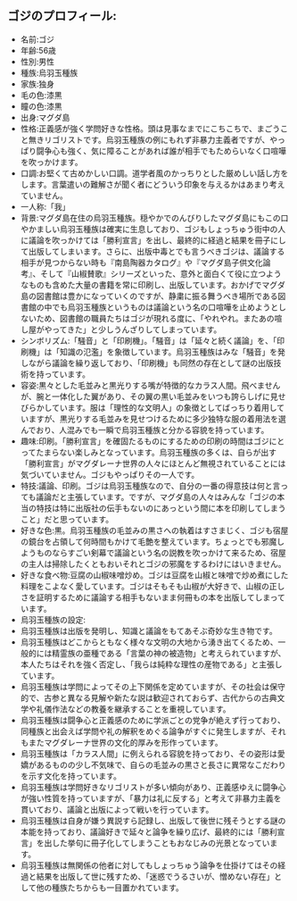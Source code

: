 ## ゴジのプロフィール:

* 名前:ゴジ
* 年齢:56歳
* 性別:男性
* 種族:烏羽玉種族
* 家族:独身
* 毛の色:漆黒
* 瞳の色:漆黒
* 出身:マグダ島
* 性格:正義感が強く学問好きな性格。頭は見事なまでにこちこちで、まごうこと無きリゴリストです。烏羽玉種族の例にもれず非暴力主義者ですが、やっぱり闘争心も強く、気に障ることがあれば誰が相手でもためらいなく口喧嘩を吹っかけます。
* 口調:お堅くて古めかしい口調。道学者風のかっちりとした厳めしい話し方をします。言葉遣いの難解さが聞く者にどういう印象を与えるかはあまり考えていません。
* 一人称:「我」
* 背景:マグダ島在住の烏羽玉種族。穏やかでのんびりしたマグダ島にもこの口やかましい烏羽玉種族は確実に生息しており、ゴジもしょっちゅう街中の人に議論を吹っかけては「勝利宣言」を出し、最終的に経過と結果を冊子にして出版してしまいます。さらに、出版中毒とでも言うべきゴジは、議論する相手が見つからない時も『南島陶器カタログ』や『マグダ島子供文化論考』、そして『山椒賛歌』シリーズといった、意外と面白くて役に立つようなものも含めた大量の書籍を常に印刷し、出版しています。おかげでマグダ島の図書館は豊かになっていくのですが、静粛に振る舞うべき場所である図書館の中でも烏羽玉種族というものは議論という名の口喧嘩を止めようとしないため、図書館の職員たちはゴジが現れる度に、「やれやれ。またあの喧し屋がやってきた」と少しうんざりしてしまっています。
* シンボリズム:「騒音」と「印刷機」。「騒音」は「延々と続く議論」を、「印刷機」は「知識の氾濫」を象徴しています。烏羽玉種族はみな「騒音」を発しながら議論を繰り返しており、「印刷機」も同然の存在として謎の出版技術を持っています。
* 容姿:黒々とした毛並みと黒光りする嘴が特徴的なカラス人間。飛べませんが、腕と一体化した翼があり、その翼の黒い毛並みをいつも誇らしげに見せびらかしています。服は「理性的な文明人」の象徴としてばっちり着用していますが、黒光りする毛並みを見せつけるために多少独特な服の着用法を選んでおり、人混みでも一瞬で烏羽玉種族と分かる容貌を持っています。
* 趣味:印刷。「勝利宣言」を確固たるものにするための印刷の時間はゴジにとってたまらない楽しみとなっています。烏羽玉種族の多くは、自らが出す「勝利宣言」がマグダレーナ世界の人々にほとんど無視されていることには気づいていません。ゴジもやっぱりその一人です。
* 特技:議論、印刷。ゴジは烏羽玉種族なので、自分の一番の得意技は何と言っても議論だと主張しています。ですが、マグダ島の人々はみんな「ゴジの本当の特技は特に出版社の伝手もないのにあっという間に本を印刷してしまうこと」だと思っています。
* 好きな色:黒。烏羽玉種族の毛並みの黒さへの執着はすさまじく、ゴジも宿屋の鏡台を占領して何時間もかけて毛艶を整えています。ちょっとでも邪魔しようものならすごい剣幕で議論という名の説教を吹っかけて来るため、宿屋の主人は掃除したくともおいそれとゴジの邪魔をするわけにはいきません。
* 好きな食べ物:豆腐の山椒味噌炒め。ゴジは豆腐を山椒と味噌で炒め煮にした料理をこよなく愛しています。ゴジはそもそも山椒が大好きで、山椒の正しさを証明するために議論する相手もないまま何冊もの本を出版してしまっています。
* 烏羽玉種族の設定:
* 烏羽玉種族は出版を発明し、知識と議論をもてあそぶ奇妙な生き物です。
* 烏羽玉種族はどこからともなく様々な文明の大地から湧き出てくるため、一般的には精霊族の亜種である「言葉の神の被造物」と考えられていますが、本人たちはそれを強く否定し、「我らは純粋な理性の産物である」と主張しています。
* 烏羽玉種族は学問によってその上下関係を定めていますが、その社会は保守的で、古参と異なる見解や新たな説は歓迎されておらず、古代からの古典文学や礼儀作法などの教養を継承することを重視しています。
* 烏羽玉種族は闘争心と正義感のために学派ごとの党争が絶えず行っており、同種族と出会えば学問や礼の解釈をめぐる論争がすぐに発生しますが、それもまたマグダレーナ世界の文化的厚みを形作っています。
* 烏羽玉種族は「カラス人間」に例えられる容貌を持っており、その姿形は愛嬌があるものの少し不気味で、自らの毛並みの黒さと長さに異常なこだわりを示す文化を持っています。
* 烏羽玉種族は学問好きなリゴリストが多い傾向があり、正義感ゆえに闘争心が強い性質を持っていますが、「暴力は礼に反する」と考えて非暴力主義を貫いており、議論と出版によって戦いを行っています。
* 烏羽玉種族は自身が嫌う異説すら記録し、出版して後世に残そうとする謎の本能を持っており、議論好きで延々と論争を繰り広げ、最終的には「勝利宣言」を出した挙句に冊子化してしまうこともおなじみの光景となっています。
* 烏羽玉種族は無関係の他者に対してもしょっちゅう論争を仕掛けてはその経過と結果を出版して世に残すため、「迷惑でうるさいが、憎めない存在」として他の種族たちからも一目置かれています。

